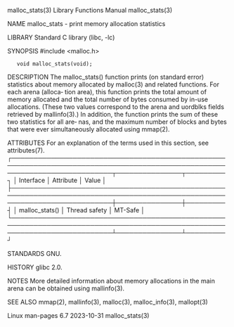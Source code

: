 malloc_stats(3)							   Library Functions Manual						       malloc_stats(3)

NAME
       malloc_stats - print memory allocation statistics

LIBRARY
       Standard C library (libc, -lc)

SYNOPSIS
       #include <malloc.h>

       void malloc_stats(void);

DESCRIPTION
       The  malloc_stats()  function prints (on standard error) statistics about memory allocated by malloc(3) and related functions.  For each arena (alloca‐
       tion area), this function prints the total amount of memory allocated and the total number of bytes consumed by in-use allocations.  (These two	values
       correspond  to  the arena and uordblks fields retrieved by mallinfo(3).)	 In addition, the function prints the sum of these two statistics for all are‐
       nas, and the maximum number of blocks and bytes that were ever simultaneously allocated using mmap(2).

ATTRIBUTES
       For an explanation of the terms used in this section, see attributes(7).
       ┌───────────────────────────────────────────────────────────────────────────────────────────────────────────────────────────┬───────────────┬─────────┐
       │ Interface														   │ Attribute	   │ Value   │
       ├───────────────────────────────────────────────────────────────────────────────────────────────────────────────────────────┼───────────────┼─────────┤
       │ malloc_stats()														   │ Thread safety │ MT-Safe │
       └───────────────────────────────────────────────────────────────────────────────────────────────────────────────────────────┴───────────────┴─────────┘

STANDARDS
       GNU.

HISTORY
       glibc 2.0.

NOTES
       More detailed information about memory allocations in the main arena can be obtained using mallinfo(3).

SEE ALSO
       mmap(2), mallinfo(3), malloc(3), malloc_info(3), mallopt(3)

Linux man-pages 6.7							  2023-10-31							       malloc_stats(3)
